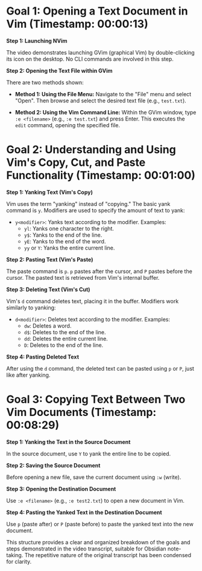 # Goal 1: Opening a Text Document in Vim (Timestamp: 00:00:13)

**Step 1: Launching NVim**

The video demonstrates launching GVim (graphical Vim) by double-clicking its icon on the desktop.  No CLI commands are involved in this step.

**Step 2: Opening the Text File within GVim**

There are two methods shown:

* **Method 1: Using the File Menu:** Navigate to the "File" menu and select "Open". Then browse and select the desired text file (e.g., `test.txt`).

* **Method 2: Using the Vim Command Line:** Within the GVim window, type `:e <filename>` (e.g., `:e test.txt`) and press Enter.  This executes the `edit` command, opening the specified file.


# Goal 2: Understanding and Using Vim's Copy, Cut, and Paste Functionality (Timestamp: 00:01:00)

**Step 1: Yanking Text (Vim's Copy)**

Vim uses the term "yanking" instead of "copying."  The basic yank command is `y`.  Modifiers are used to specify the amount of text to yank:

* `y<modifier>`: Yanks text according to the modifier.  Examples:
    * `yl`: Yanks one character to the right.
    * `y$`: Yanks to the end of the line.
    * `yE`: Yanks to the end of the word.
    * `yy` or `Y`: Yanks the entire current line.

**Step 2: Pasting Text (Vim's Paste)**

The paste command is `p`.  `p` pastes after the cursor, and `P` pastes before the cursor. The pasted text is retrieved from Vim's internal buffer.


**Step 3: Deleting Text (Vim's Cut)**

Vim's `d` command deletes text, placing it in the buffer. Modifiers work similarly to yanking:

* `d<modifier>`: Deletes text according to the modifier.  Examples:
    * `dw`: Deletes a word.
    * `d$`: Deletes to the end of the line.
    * `dd`: Deletes the entire current line.
    * `D`: Deletes to the end of the line.

**Step 4: Pasting Deleted Text**

After using the `d` command, the deleted text can be pasted using `p` or `P`, just like after yanking.


# Goal 3: Copying Text Between Two Vim Documents (Timestamp: 00:08:29)

**Step 1: Yanking the Text in the Source Document**

In the source document, use `Y` to yank the entire line to be copied.

**Step 2: Saving the Source Document**

Before opening a new file, save the current document using `:w` (write).

**Step 3: Opening the Destination Document**

Use `:e <filename>` (e.g., `:e test2.txt`) to open a new document in Vim.

**Step 4: Pasting the Yanked Text in the Destination Document**

Use `p` (paste after) or `P` (paste before) to paste the yanked text into the new document.


This structure provides a clear and organized breakdown of the goals and steps demonstrated in the video transcript, suitable for Obsidian note-taking.  The repetitive nature of the original transcript has been condensed for clarity.
